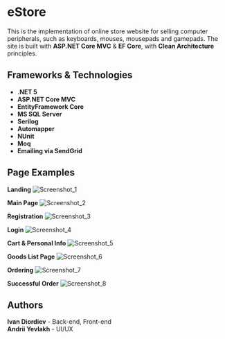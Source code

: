 # eStore
This is the implementation of online store website for selling computer peripherals, such as keyboards, mouses, mousepads and gamepads.
The site is built with **ASP.NET Core MVC** & **EF Core**, with **Clean Architecture** principles.
## Frameworks & Technologies
- **.NET 5**
- **ASP.NET Core MVC**
- **EntityFramework Core**
- **MS SQL Server**
- **Serilog**
- **Automapper**
- **NUnit**
- **Moq**
- **Emailing via SendGrid**
## Page Examples
**Landing**
![Screenshot_1](https://user-images.githubusercontent.com/74953631/190397859-ea65e276-23c2-42c7-9b6f-16ebddea5ad5.png)

**Main Page**
![Screenshot_2](https://user-images.githubusercontent.com/74953631/190397992-0cbc0715-2df9-4027-931c-44a065d52e19.png)

**Registration**
![Screenshot_3](https://user-images.githubusercontent.com/74953631/190398005-a83c6979-5da9-48bd-a2c0-8071cd33176c.png)

**Login**
![Screenshot_4](https://user-images.githubusercontent.com/74953631/190398016-d51e7c5f-ba27-4f02-b390-2ff61efb49dc.png)

**Cart & Personal Info**
![Screenshot_5](https://user-images.githubusercontent.com/74953631/190398020-5afa5618-7af7-417b-ad33-2a767f019809.png)

**Goods List Page**
![Screenshot_6](https://user-images.githubusercontent.com/74953631/190398029-0f994ddf-15f7-4394-af61-154faf069395.png)

**Ordering**
![Screenshot_7](https://user-images.githubusercontent.com/74953631/190398087-6481090f-540e-430c-841d-84c059a1af44.png)

**Successful Order**
![Screenshot_8](https://user-images.githubusercontent.com/74953631/190398092-a14cfefe-7b56-4afb-a34f-86cc32f41e6f.png)

## Authors
**Ivan Diordiev** - Back-end, Front-end </br>
**Andrii Yevlakh** - UI/UX
